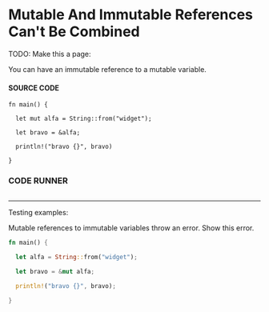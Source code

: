 # Mutable And Immutable References Can't Be Combined

TODO: Make this a page:

You can have an immutable reference to a mutable variable.

#### SOURCE CODE

```rust, noplayground, EXAMPLE1
fn main() {

  let mut alfa = String::from("widget");

  let bravo = &alfa;

  println!("bravo {}", bravo)

}

```

### CODE RUNNER

```rust, editable, CODE1

```

---

Testing examples:

Mutable references to immutable variables throw
an error. Show this error.

```rust
fn main() {

  let alfa = String::from("widget");

  let bravo = &mut alfa;

  println!("bravo {}", bravo);

}
```
